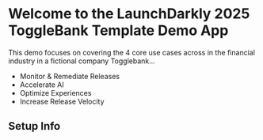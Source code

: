 # Welcome to the LaunchDarkly 2025 ToggleBank Template Demo App

This demo focuses on covering the 4 core use cases across in the financial industry in a fictional company Togglebank... 

- Monitor & Remediate Releases
- Accelerate AI
- Optimize Experiences
- Increase Release Velocity

## Setup Info
<!-- Please follow instructions provided in this [confluence document](https://launchdarkly.atlassian.net/wiki/spaces/REV/pages/2773942302/Demo+Instances+2024+-+Technical): -->
